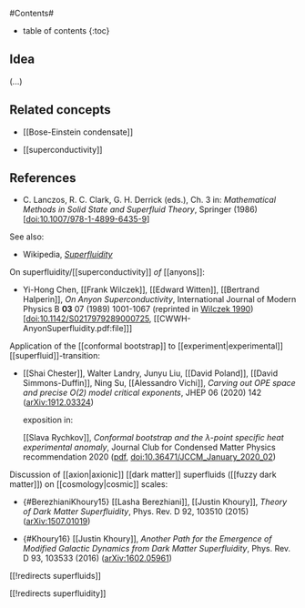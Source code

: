 
#Contents#
* table of contents
{:toc}

## Idea

(...)

## Related concepts

* [[Bose-Einstein condensate]]

* [[superconductivity]]

## References

* C. Lanczos, R. C. Clark, G. H. Derrick (eds.), Ch. 3 in: *Mathematical Methods in Solid State and Superfluid Theory*, Springer (1986) $[$[doi:10.1007/978-1-4899-6435-9](https://doi.org/10.1007/978-1-4899-6435-9)$]$

See also:

* Wikipedia, _[Superfluidity](https://en.wikipedia.org/wiki/Superfluidity)_

On superfluidity/[[superconductivity]] *of* [[anyons]]:

* Yi-Hong Chen, [[Frank Wilczek]], [[Edward Witten]], [[Bertrand Halperin]], *On Anyon Superconductivity*,  International Journal of Modern Physics B **03** 07 (1989) 1001-1067 (reprinted in [Wilczek 1990](braid+group+statistics#Wilczek90)) $[$[doi:10.1142/S0217979289000725](https://doi.org/10.1142/S0217979289000725), [[CWWH-AnyonSuperfluidity.pdf:file]]$]$


Application of the [[conformal bootstrap]] to [[experiment|experimental]] [[superfluid]]-transition:

* [[Shai Chester]], Walter Landry, Junyu Liu, [[David Poland]], [[David Simmons-Duffin]], Ning Su, [[Alessandro Vichi]], _Carving out OPE space and precise $O(2)$ model critical exponents_, JHEP 06 (2020) 142 ([arXiv:1912.03324](https://arxiv.org/abs/1912.03324))

  exposition in:

  [[Slava Rychkov]], _Conformal bootstrap and the $\lambda$-point specific heat experimental anomaly_, Journal Club for Condensed Matter Physics recommendation 2020 ([pdf](https://www.condmatjclub.org/uploads/2020/01/JCCM_January_2020_02.pdf), [doi:10.36471/JCCM_January_2020_02](https://doi.org/10.36471/JCCM_January_2020_02))


Discussion of [[axion|axionic]] [[dark matter]] superfluids ([[fuzzy dark matter]]) on [[cosmology|cosmic]] scales:

* {#BerezhianiKhoury15} [[Lasha Berezhiani]], [[Justin Khoury]], _Theory of Dark Matter Superfluidity_, Phys. Rev. D 92, 103510 (2015) ([arXiv:1507.01019](https://arxiv.org/abs/1507.01019))

* {#Khoury16} [[Justin Khoury]], _Another Path for the Emergence of Modified Galactic Dynamics from Dark Matter Superfluidity_, Phys. Rev. D 93, 103533 (2016) ([arXiv:1602.05961](https://arxiv.org/abs/1602.05961))

[[!redirects superfluids]] 

[[!redirects superfluidity]]